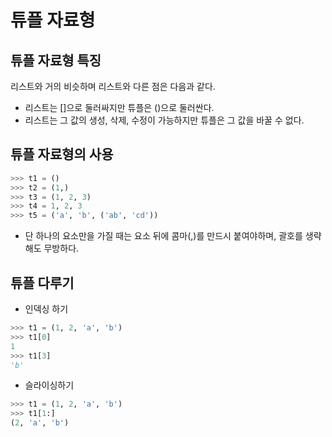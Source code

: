 # 튜플 자료형  
## 튜플 자료형 특징  
리스트와 거의 비슷하며 리스트와 다른 점은 다음과 같다.  
- 리스트는 []으로 둘러싸지만 튜플은 ()으로 둘러싼다.  
- 리스트는 그 값의 생성, 삭제, 수정이 가능하지만 튜플은 그 값을 바꿀 수 없다.
## 튜플 자료형의 사용  
```py
>>> t1 = ()
>>> t2 = (1,)
>>> t3 = (1, 2, 3)
>>> t4 = 1, 2, 3
>>> t5 = ('a', 'b', ('ab', 'cd'))
```  
- 단 하나의 요소만을 가질 때는 요소 뒤에 콤마(,)를 만드시 붙여야하며, 괄호를 생략해도 무방하다.  
## 튜플 다루기  
- 인덱싱 하기  
```py
>>> t1 = (1, 2, 'a', 'b')
>>> t1[0]
1
>>> t1[3]
'b'
```  
- 슬라이싱하기  
```py
>>> t1 = (1, 2, 'a', 'b')
>>> t1[1:]
(2, 'a', 'b')
```  
